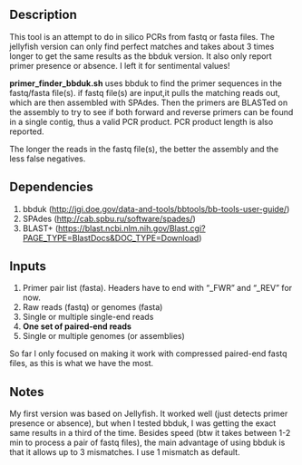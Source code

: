 ## Description

This tool is an attempt to do in silico PCRs from fastq or fasta files. The jellyfish version can only find perfect matches and takes about 3 times longer to get the same results as the bbduk version. It also only report primer presence or absence. I left it for sentimental values!

**primer\_finder\_bbduk.sh** uses bbduk to find the primer sequences in the fastq/fasta file(s). if fastq file(s) are input,it pulls the matching reads out, which are then assembled with SPAdes. Then the primers are BLASTed on the assembly to try to see if both forward and reverse primers can be found in a single contig, thus a valid PCR product. PCR product length is also reported.

The longer the reads in the fastq file(s), the better the assembly and the less false negatives.

## Dependencies
1. bbduk (http://jgi.doe.gov/data-and-tools/bbtools/bb-tools-user-guide/)
2. SPAdes (http://cab.spbu.ru/software/spades/)
3. BLAST+ (https://blast.ncbi.nlm.nih.gov/Blast.cgi?PAGE_TYPE=BlastDocs&DOC_TYPE=Download)

## Inputs

1. Primer pair list (fasta). Headers have to end with “_FWR” and “_REV” for now.
2. Raw reads (fastq) or genomes (fasta)
  1. Single or multiple single-end reads
  2. **One set of paired-end reads**
  3. Single or multiple genomes (or assemblies)

So far I only focused on making it work with compressed paired-end fastq files, as this is what we have the most.

## Notes

My first version was based on Jellyfish. It worked well (just detects primer presence or absence), but when I tested bbduk, I was getting the exact same results in a third of the time. Besides speed (btw it takes between 1-2 min to process a pair of fastq files), the main advantage of using bbduk is that it allows up to 3 mismatches. I use 1 mismatch as default.

 
